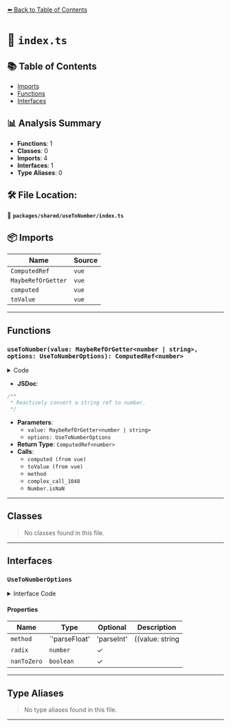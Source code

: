 [⬅️ Back to Table of Contents](../../../index.md)

# 📄 `index.ts`

## 📚 Table of Contents

- [Imports](#imports)
- [Functions](#functions)
- [Interfaces](#interfaces)

## 📊 Analysis Summary

- **Functions**: 1
- **Classes**: 0
- **Imports**: 4
- **Interfaces**: 1
- **Type Aliases**: 0

## 🛠️ File Location:
📂 **`packages/shared/useToNumber/index.ts`**

## 📦 Imports

| Name | Source |
|------|--------|
| `ComputedRef` | `vue` |
| `MaybeRefOrGetter` | `vue` |
| `computed` | `vue` |
| `toValue` | `vue` |


---

## Functions

### `useToNumber(value: MaybeRefOrGetter<number | string>, options: UseToNumberOptions): ComputedRef<number>`

<details><summary>Code</summary>

```ts
export function useToNumber(
  value: MaybeRefOrGetter<number | string>,
  options: UseToNumberOptions = {},
): ComputedRef<number> {
  const {
    method = 'parseFloat',
    radix,
    nanToZero,
  } = options

  return computed(() => {
    let resolved = toValue(value)
    if (typeof method === 'function')
      resolved = method(resolved)
    else if (typeof resolved === 'string')
      resolved = Number[method](resolved, radix)

    if (nanToZero && Number.isNaN(resolved))
      resolved = 0
    return resolved
  })
}
```
</details>

- **JSDoc**:
```ts
/**
 * Reactively convert a string ref to number.
 */
```

- **Parameters**:
  - `value: MaybeRefOrGetter<number | string>`
  - `options: UseToNumberOptions`
- **Return Type**: `ComputedRef<number>`
- **Calls**:
  - `computed (from vue)`
  - `toValue (from vue)`
  - `method`
  - `complex_call_1048`
  - `Number.isNaN`

---

## Classes

> No classes found in this file.


---

## Interfaces

### `UseToNumberOptions`

<details><summary>Interface Code</summary>

```ts
export interface UseToNumberOptions {
  /**
   * Method to use to convert the value to a number.
   *
   * Or a custom function for the conversion.
   *
   * @default 'parseFloat'
   */
  method?: 'parseFloat' | 'parseInt' | ((value: string | number) => number)

  /**
   * The base in mathematical numeral systems passed to `parseInt`.
   * Only works with `method: 'parseInt'`
   */
  radix?: number

  /**
   * Replace NaN with zero
   *
   * @default false
   */
  nanToZero?: boolean
}
```
</details>

#### Properties

| Name | Type | Optional | Description |
|------|------|----------|-------------|
| `method` | `'parseFloat' | 'parseInt' | ((value: string | number) => number)` | ✓ |  |
| `radix` | `number` | ✓ |  |
| `nanToZero` | `boolean` | ✓ |  |


---

## Type Aliases

> No type aliases found in this file.


---